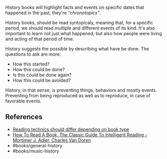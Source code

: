 History books will highlight facts and events on specific dates that happened in the past, they're *“chronotopics”*. 

History books, should be read syntopicaly, meaning that, for a specific period, we should read multiple and different events of its kind. It's also important to learn not just what happened, but also how people were living and acting of that period of time. 

History suggests the possible by describing what have be done. The questions to ask are more: 
- How this started?
- How this could be done?
- Is this could be done again?
- How this could be avoided?

History, in that sense, is preventing things, behaviors and mostly events. Preventing from being reproduced as well as to reproduce, in case of favorable events.

## References
- [Reading technics should differ depending on book type](Reading%20technics%20should%20differ%20depending%20on%20book%20type.md)
- [How To Read A Book, The Classic Guide To Intelligent Reading - Mortimer J. Adler, Charles Van Doren](How%20To%20Read%20A%20Book,%20The%20Classic%20Guide%20To%20Intelligent%20Reading%20-%20Mortimer%20J.%20Adler,%20Charles%20Van%20Doren.md)
- #books/general-history 
- #books/music-history